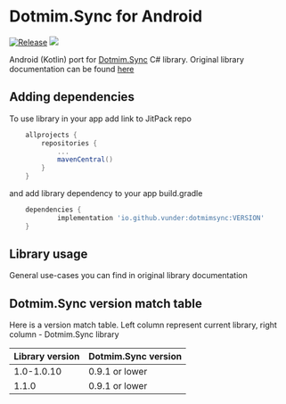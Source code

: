 # Dotmim.Sync for Android

[![Release](https://jitpack.io/v/vunder/dotmimsync.svg)](https://jitpack.io/vunder/dotmimsync)
[![](https://jitci.com/gh/vunder/dotmimsync/svg)](https://jitci.com/gh/vunder/dotmimsync)

Android (Kotlin) port for [Dotmim.Sync](https://github.com/Mimetis/Dotmim.Sync) C# library. Original library documentation can be found [here](https://dotmimsync.readthedocs.io/)


## Adding dependencies
To use library in your app add link to JitPack repo

```gradle
    allprojects {
        repositories {
            ...
            mavenCentral()
        }
    }
```
and add library dependency to your app build.gradle
```gradle
    dependencies {
            implementation 'io.github.vunder:dotmimsync:VERSION'
    }
```


## Library usage
General use-cases you can find in original library documentation


## Dotmim.Sync version match table
Here is a version match table. Left column represent current library, right column - Dotmim.Sync library

|Library version|Dotmim.Sync version|
|-|-|
|1.0-1.0.10|0.9.1 or lower|
|1.1.0|0.9.1 or lower|